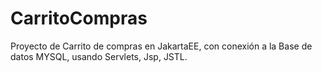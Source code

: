 # CarritoCompras
Proyecto de Carrito de compras en JakartaEE, con conexión a la Base de datos MYSQL, usando Servlets, Jsp, JSTL.
